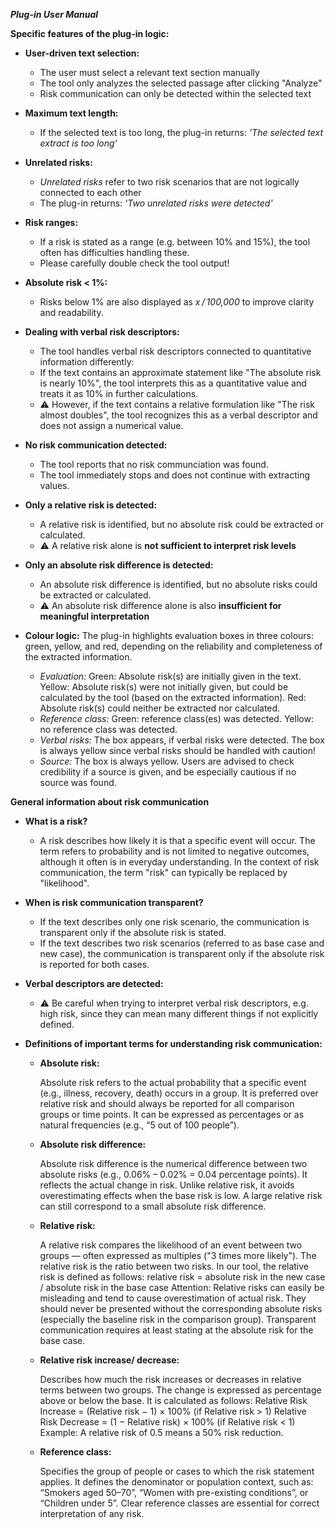 ***Plug-in User Manual***


**Specific features of the plug-in logic:**
- **User-driven text selection:**
  - The user must select a relevant text section manually
  - The tool only analyzes the selected passage after clicking "Analyze"
  - Risk communication can only be detected within the selected text

- **Maximum text length:**
  - If the selected text is too long, the plug-in returns: *'The selected text extract is too long'*
    
- **Unrelated risks:**
  - *Unrelated risks* refer to two risk scenarios that are not logically connected to each other
  - The plug-in returns: *'Two unrelated risks were detected'*
    
- **Risk ranges:**
  - If a risk is stated as a range (e.g. between 10% and 15%), the tool often has difficulties handling these.
  - Please carefully double check the tool output!
    
- **Absolute risk < 1%:**
  - Risks below 1% are also displayed as *x / 100,000* to improve clarity and readability.
    
- **Dealing with verbal risk descriptors:**
  - The tool handles verbal risk descriptors connected to quantitative information differently:
  - If the text contains an approximate statement like "The absolute risk is nearly 10%",
    the tool interprets this as a quantitative value and treats it as 10% in further calculations.
  - ⚠️ However, if the text contains a relative formulation like "The risk almost doubles",
    the tool recognizes this as a verbal descriptor and does not assign a numerical value.
    
- **No risk communication detected:**
  - The tool reports that no risk communciation was found.
  - The tool immediately stops and does not continue with extracting values. 
    
- **Only a relative risk is detected:**
  - A relative risk is identified, but no absolute risk could be extracted or calculated.
  - ⚠️ A relative risk alone is **not sufficient to interpret risk levels**

- **Only an absolute risk difference is detected:**
  - An absolute risk difference is identified, but no absolute risks could be extracted or calculated.
  - ⚠️ An absolute risk difference alone is also **insufficient for meaningful interpretation**


- **Colour logic:**
  The plug-in highlights evaluation boxes in three colours: green, yellow, and red, depending on the reliability and completeness of
  the extracted information.
  - *Evaluation:*
    Green: Absolute risk(s) are initially given in the text.
    Yellow: Absolute risk(s) were not initially given, but could be calculated by the tool (based on the extracted information).
    Red: Absolute risk(s) could neither be extracted nor calculated.
  - *Reference class:*
    Green: reference class(es) was detected.
    Yellow: no reference class was detected.
  - *Verbal risks:*
    The box appears, if verbal risks were detected.
    The box is always yellow since verbal risks should be handled with caution!
  - *Source:*
    The box is always yellow. Users are advised to check credibility if a source is given, and be especially cautious if no source
    was found.

 


**General information about risk communication**
- **What is a risk?**
  - A risk describes how likely it is that a specific event will occur. The term refers to probability and is not limited to negative
    outcomes, although it often is in everyday understanding. In the context of risk communication, the term "risk" can typically be
    replaced by "likelihood".
  
- **When is risk communication transparent?**
  - If the text describes only one risk scenario, the communication is transparent only if the absolute risk is stated.
  - If the text describes two risk scenarios (referred to as base case and new case), the communication is transparent only if the
    absolute risk is reported for both cases.

- **Verbal descriptors are detected:**
  - ⚠️ Be careful when trying to interpret verbal risk descriptors, e.g. high risk, since they can mean many different things if not
       explicitly defined.
    
- **Definitions of important terms for understanding risk communication:**
  - **Absolute risk:**
    
    Absolute risk refers to the actual probability that a specific event (e.g., illness, recovery, death) occurs in a group.
    It is preferred over relative risk and should always be reported for all comparison groups or time points.
    It can be expressed as percentages or as natural frequencies (e.g., “5 out of 100 people”).
  - **Absolute risk difference:**
    
    Absolute risk difference is the numerical difference between two absolute risks (e.g., 0.06% – 0.02% = 0.04 percentage points).
    It reflects the actual change in risk.
    Unlike relative risk, it avoids overestimating effects when the base risk is low.
    A large relative risk can still correspond to a small absolute risk difference.
  - **Relative risk:**
    
    A relative risk compares the likelihood of an event between two groups — often expressed as multiples ("3 times more likely").
    The relative risk is the ratio between two risks.
    In our tool, the relative risk is defined as follows:
    relative risk = absolute risk in the new case / absolute risk in the base case
    Attention: Relative risks can easily be misleading and tend to cause overestimation of actual risk.
    They should never be presented without the corresponding absolute risks (especially the baseline risk in the comparison group).
    Transparent communication requires at least stating at the absolute risk for the base case.
  - **Relative risk increase/ decrease:**
    
    Describes how much the risk increases or decreases in relative terms between two groups. The change is expressed as percentage above
    or below the base.
    It is calculated as follows:
    Relative Risk Increase = (Relative risk − 1) × 100% (if Relative risk > 1)
    Relative Risk Decrease = (1 − Relative risk) × 100% (if Relative risk < 1)
    Example: A relative risk of 0.5 means a 50% risk reduction.
  - **Reference class:**
    
    Specifies the group of people or cases to which the risk statement applies.
    It defines the denominator or population context, such as:
    “Smokers aged 50–70”, “Women with pre-existing conditions”, or “Children under 5”.
    Clear reference classes are essential for correct interpretation of any risk.
